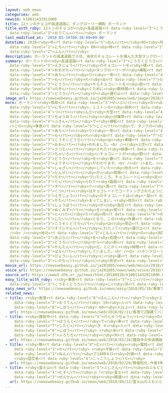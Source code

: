 ```yaml
---
layout: web_news
categories: web
newsid: k10011432911000
title: 12トンのチョコが高速道路に タンクローリー横転 ポーランド
title_with_ruby: 12トンのチョコが<ruby>高速道路<rt data-ruby-level="3">こうそくどうろ</rt></ruby>に タンクローリー<ruby>横転<rt
  data-ruby-level="3">おうてん</rt></ruby> ポーランド
last_modified_at: '2018-05-10T00:38:00+09:00'
datetime: 2018<ruby>年<rt data-ruby-level="1">ねん</rt></ruby>05<ruby>月<rt data-ruby-level="1">がつ</rt></ruby>10<ruby>日<rt
  data-ruby-level="1">にち</rt></ruby> 00<ruby>時<rt data-ruby-level="2">じ</rt></ruby>38<ruby>分<rt
  data-ruby-level="2">ふん</rt></ruby>
description: ポーランドの高速道路で９日、液状のチョコレートを積んだ大型タンクローリーが横転して、チョコレート１２トンが辺り一帯に漏れ出し、道路からチョコレートを取り除くために数時間にわたって道路が通行止めになりました。
summary: ポーランドの<ruby>高速道路<rt data-ruby-level="3">こうそくどうろ</rt></ruby>で９<ruby>日<rt data-ruby-level="1">にち</rt></ruby>、<ruby>液状<rt
  data-ruby-level="5">えきじょう</rt></ruby>のチョコレートを<ruby>積<rt data-ruby-level="4">つ</rt></ruby>んだ<ruby>大型<rt
  data-ruby-level="4">おおがた</rt></ruby>タンクローリーが<ruby>横転<rt data-ruby-level="3">おうてん</rt></ruby>して、チョコレート１２トンが<ruby>辺<rt
  data-ruby-level="4">あた</rt></ruby>り<ruby>一帯<rt data-ruby-level="4">いったい</rt></ruby>に<ruby>漏<rt
  data-ruby-level="7">も</rt></ruby>れ<ruby>出<rt data-ruby-level="7">だ</rt></ruby>し、<ruby>道路<rt
  data-ruby-level="3">どうろ</rt></ruby>からチョコレートを<ruby>取<rt data-ruby-level="6">と</rt></ruby>り<ruby>除<rt
  data-ruby-level="6">のぞ</rt></ruby>くために<ruby>数時間<rt data-ruby-level="2">すうじかん</rt></ruby>にわたって<ruby>道路<rt
  data-ruby-level="3">どうろ</rt></ruby>が<ruby>通行止<rt data-ruby-level="2">つうこうど</rt></ruby>めになりました。
image_url: https://newswebeasy.github.io/ja201805/news/web/image/2018/05/10/K10011432911_1805100017_1805100038_01_02.jpg
more: ポーランド<ruby>西部<rt data-ruby-level="3">せいぶ</rt></ruby>の<ruby>高速道路<rt data-ruby-level="3">こうそくどうろ</rt></ruby>で９<ruby>日<rt
  data-ruby-level="1">にち</rt></ruby>、１２トンの<ruby>液状<rt data-ruby-level="5">えきじょう</rt></ruby>チョコレートを<ruby>積<rt
  data-ruby-level="4">つ</rt></ruby>んだ<ruby>大型<rt data-ruby-level="4">おおがた</rt></ruby>タンクローリーが<ruby>中央<rt
  data-ruby-level="3">ちゅうおう</rt></ruby><ruby>分離帯<rt data-ruby-level="7">ぶんりたい</rt></ruby><ruby>付近<rt
  data-ruby-level="4">ふきん</rt></ruby>で<ruby>横転<rt data-ruby-level="3">おうてん</rt></ruby>しました。<br
  />この<ruby>事故<rt data-ruby-level="5">じこ</rt></ruby>で、タンクの<ruby>中<rt data-ruby-level="1">なか</rt></ruby>のチョコレートが<ruby>辺<rt
  data-ruby-level="4">あた</rt></ruby>り<ruby>一帯<rt data-ruby-level="4">いったい</rt></ruby>に<ruby>漏<rt
  data-ruby-level="7">も</rt></ruby>れ<ruby>出<rt data-ruby-level="7">だ</rt></ruby>し、<ruby>高速道路<rt
  data-ruby-level="3">こうそくどうろ</rt></ruby>は<ruby>車線<rt data-ruby-level="2">しゃせん</rt></ruby>すべてがチョコレートで<ruby>覆<rt
  data-ruby-level="7">おお</rt></ruby>われました。<br /><ruby>上空<rt data-ruby-level="1">じょうくう</rt></ruby>から<ruby>撮影<rt
  data-ruby-level="7">さつえい</rt></ruby>された<ruby>映像<rt data-ruby-level="6">えいぞう</rt></ruby>では、<ruby>茶色<rt
  data-ruby-level="2">ちゃいろ</rt></ruby>いチョコレートが<ruby>数<rt data-ruby-level="2">すう</rt></ruby>メートルにわたって<ruby>道路<rt
  data-ruby-level="3">どうろ</rt></ruby>を<ruby>塞<rt data-ruby-level="7">ふさ</rt></ruby>いでいる<ruby>様子<rt
  data-ruby-level="3">ようす</rt></ruby>がわかります。<br /><br />また、<ruby>現地<rt data-ruby-level="5">げんち</rt></ruby>で<ruby>取材<rt
  data-ruby-level="4">しゅざい</rt></ruby>していた<ruby>地元<rt data-ruby-level="2">じもと</rt></ruby>メディアの<ruby>男性<rt
  data-ruby-level="5">だんせい</rt></ruby>が<ruby>現場<rt data-ruby-level="5">げんば</rt></ruby>に<ruby>近<rt
  data-ruby-level="2">ちか</rt></ruby>づいたところ、チョコレートに<ruby>足<rt data-ruby-level="1">あし</rt></ruby>を<ruby>取<rt
  data-ruby-level="3">と</rt></ruby>られて<ruby>路肩<rt data-ruby-level="7">ろかた</rt></ruby>に<ruby>滑<rt
  data-ruby-level="7">すべ</rt></ruby>り<ruby>落<rt data-ruby-level="7">お</rt></ruby>ち、<ruby>靴<rt
  data-ruby-level="7">くつ</rt></ruby>はチョコレートでコーティングされたようになっていました。<br /><br /><ruby>液状<rt
  data-ruby-level="5">えきじょう</rt></ruby>のチョコレートは<ruby>一部<rt data-ruby-level="3">いちぶ</rt></ruby>が<ruby>固<rt
  data-ruby-level="4">かた</rt></ruby>まってしまい、<ruby>地元<rt data-ruby-level="2">じもと</rt></ruby>の<ruby>消防<rt
  data-ruby-level="5">しょうぼう</rt></ruby>が<ruby>高圧<rt data-ruby-level="5">こうあつ</rt></ruby>の<ruby>温水<rt
  data-ruby-level="8">ぬくみず</rt></ruby>を<ruby>使<rt data-ruby-level="3">つか</rt></ruby>って<ruby>取<rt
  data-ruby-level="6">と</rt></ruby>り<ruby>除<rt data-ruby-level="6">のぞ</rt></ruby>く<ruby>事態<rt
  data-ruby-level="5">じたい</rt></ruby>となり、この<ruby>作業<rt data-ruby-level="3">さぎょう</rt></ruby>のため<ruby>高速道路<rt
  data-ruby-level="3">こうそくどうろ</rt></ruby>は<ruby>周辺<rt data-ruby-level="4">しゅうへん</rt></ruby>で<ruby>数時間<rt
  data-ruby-level="2">すうじかん</rt></ruby>にわたって<ruby>通行止<rt data-ruby-level="2">つうこうど</rt></ruby>めになりました。<br
  /><br /><ruby>地元<rt data-ruby-level="2">じもと</rt></ruby>の<ruby>消防士<rt data-ruby-level="5">しょうぼうし</rt></ruby>は「こぼれた<ruby>油<rt
  data-ruby-level="3">あぶら</rt></ruby>を<ruby>処理<rt data-ruby-level="6">しょり</rt></ruby>するほうが、チョコレートを<ruby>道路<rt
  data-ruby-level="3">どうろ</rt></ruby>から<ruby>剥<rt data-ruby-level="7">は</rt></ruby>がすよりもはるかに<ruby>簡単<rt
  data-ruby-level="6">かんたん</rt></ruby>だ。とにかく<ruby>時間<rt data-ruby-level="2">じかん</rt></ruby>がかかる」と<ruby>話<rt
  data-ruby-level="2">はな</rt></ruby>していました。<br /><br />タンクローリーの<ruby>運転手<rt data-ruby-level="3">うんてんしゅ</rt></ruby>は、けがをして<ruby>病院<rt
  data-ruby-level="3">びょういん</rt></ruby>に<ruby>運<rt data-ruby-level="3">はこ</rt></ruby>ばれましたが、<ruby>命<rt
  data-ruby-level="3">いのち</rt></ruby>に<ruby>別状<rt data-ruby-level="5">べつじょう</rt></ruby>はないということです。
movie_url: https://newswebeasy.github.io/ja201805/news/web/movie/2018/05/10/k10011432911_201805101118_201805101120.mp4
voice_url: https://newswebeasy.github.io/ja201805/news/web/voice/2018/05/10/k10011432911_201805101118_201805101120.mp3
source_url: https://www3.nhk.or.jp/news/html/20180510/k10011432911000.html
easy_title_with_ruby: <ruby>事故<rt data-ruby-level="5">じこ</rt></ruby>で１２ｔのチョコレートが<ruby>高速道路<rt
  data-ruby-level="3">こうそくどうろ</rt></ruby>に<ruby>流<rt data-ruby-level="3">なが</rt></ruby>れる
easy_news_url: https://newswebeasy.github.io/news/easy/2018/05/10/事故で12tのチョコレートが高速道路に流れる
related_news:
- title: <ruby>香港<rt data-ruby-level="8">ほんこん</rt></ruby>で<ruby>２階建<rt data-ruby-level="4">にかいだ</rt></ruby>てバス<ruby>横転<rt
    data-ruby-level="3">おうてん</rt></ruby> 19<ruby>人<rt data-ruby-level="1">にん</rt></ruby><ruby>死亡<rt
    data-ruby-level="6">しぼう</rt></ruby> 60<ruby>人以上<rt data-ruby-level="4">にんいじょう</rt></ruby>けが
  url: https://newswebeasy.github.io/news/web/2018/02/11/香港で2階建てバス横転-19人死亡-60人以上けが
- title: <ruby>建設中<rt data-ruby-level="5">けんせつちゅう</rt></ruby>の<ruby>歩道橋<rt data-ruby-level="3">ほどうきょう</rt></ruby><ruby>崩落<rt
    data-ruby-level="7">ほうらく</rt></ruby>で<ruby>車<rt data-ruby-level="1">くるま</rt></ruby>が<ruby>下敷<rt
    data-ruby-level="7">したじ</rt></ruby>き ４<ruby>人<rt data-ruby-level="1">にん</rt></ruby><ruby>死亡<rt
    data-ruby-level="6">しぼう</rt></ruby> <ruby>米<rt data-ruby-level="3">べい</rt></ruby><ruby>フロリダ<rt
    data-ruby-level="3">ふろりだ</rt></ruby><ruby>州<rt data-ruby-level="3">しゅう</rt></ruby>
  url: https://newswebeasy.github.io/news/web/2018/03/16/建設中の歩道橋崩落で車が下敷き-4人死亡-米フロリダ州
- title: <ruby>無<rt data-ruby-level="4">む</rt></ruby><ruby>電柱<rt data-ruby-level="3">でんちゅう</rt></ruby><ruby>化<rt
    data-ruby-level="3">か</rt></ruby> <ruby>今後<rt data-ruby-level="2">こんご</rt></ruby>３<ruby>年<rt
    data-ruby-level="1">ねん</rt></ruby>で1400キロ<ruby>計画<rt data-ruby-level="2">けいかく</rt></ruby>
    <ruby>国交省<rt data-ruby-level="4">こっこうしょう</rt></ruby>
  url: https://newswebeasy.github.io/news/web/2018/02/20/無電柱化-今後3年で1400キロ計画-国交省
- title: <ruby>富士山<rt data-ruby-level="5">ふじさん</rt></ruby>のふもとと５<ruby>合目<rt data-ruby-level="2">ごうめ</rt></ruby><ruby>結<rt
    data-ruby-level="4">むす</rt></ruby>ぶ「<ruby>富士<rt data-ruby-level="5">ふじ</rt></ruby>スバルライン」<ruby>全線<rt
    data-ruby-level="3">ぜんせん</rt></ruby><ruby>開通<rt data-ruby-level="3">かいつう</rt></ruby>
  url: https://newswebeasy.github.io/news/web/2018/04/12/富士山のふもとと5合目結ぶ富士スバルライン全線開通
...
```

